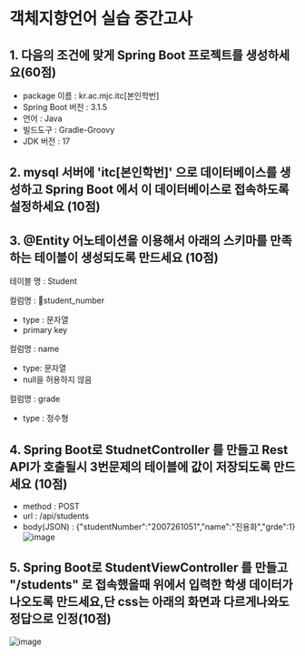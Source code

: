 # 객체지향언어 실습 중간고사

## 1. 다음의 조건에 맞게 Spring Boot 프로젝트를 생성하세요(60점)
- package 이름 : kr.ac.mjc.itc[본인학번]
- Spring Boot 버전 : 3.1.5
- 언어 : Java
- 빌드도구 : Gradle-Groovy
- JDK 버전 : 17

  
## 2. mysql 서버에 'itc[본인학번]' 으로 데이터베이스를 생성하고 Spring Boot 에서 이 데이터베이스로 접속하도록 설정하세요 (10점)

## 3. @Entity 어노테이션을 이용해서 아래의 스키마를 만족하는 테이블이 생성되도록 만드세요 (10점)
테이블 명 : Student

컬럼명 : student_number
- type : 문자열
- primary key

컬럼명 : name
- type: 문자열
- null을 허용하지 않음

컬럼명 : grade
- type : 정수형



## 4. Spring Boot로 StudnetController 를 만들고 Rest API가 호출될시 3번문제의 테이블에 값이 저장되도록 만드세요 (10점)
- method : POST
- url : /api/students
- body(JSON) : {"studentNumber":"2007261051","name":"진용화","grde":1}
![image](https://github.com/JinYongHwa/sprintboot-midterm1/assets/21700482/65c4a732-2088-44e6-915b-88203f7c5df3)


## 5. Spring Boot로 StudentViewController 를 만들고 "/students" 로 접속했을때  위에서 입력한 학생 데이터가 나오도록 만드세요,단 css는 아래의 화면과 다르게나와도 정답으로 인정(10점)
![image](https://github.com/JinYongHwa/sprintboot-midterm1/assets/21700482/108430a7-9077-41d1-9105-5fcd3707e84b)




